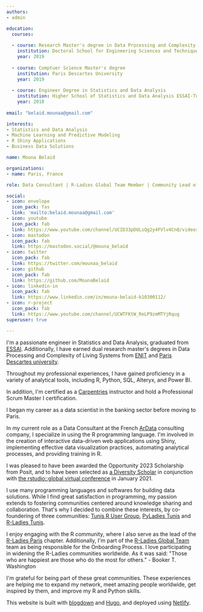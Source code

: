 ```yaml
---
authors:
- admin

education:
  courses:
  
  - course: Research Master's degree in Data Processing and Complexity of Living Systems 
    institution: Doctoral School for Engineering Sciences and Techniques attached to the National Engineering School of Tunis ENIT
    year: 2019
    
  - course: Comptuer Science Master's degree 
    institution: Paris Descartes University
    year: 2019
    
  - course: Engineer Degree in Statistics and Data Analysis 
    institution: Higher School of Statistics and Data Analysis ESSAI-Tunis
    year: 2018
    
email: "belaid.mounaa@gmail.com"

interests:
- Statistics and Data Analysis
- Machine Learning and Predictive Modeling 
- R Shiny Applications
- Business Data Solutions

name: Mouna Belaid

organizations:
- name: Paris, France

role: Data Consultant | R-Ladies Global Team Member | Community Lead of R-Ladies Paris

social:
- icon: envelope
  icon_pack: fas
  link: 'mailto:belaid.mounaa@gmail.com'
- icon: youtube
  icon_pack: fab
  link: https://www.youtube.com/channel/UCID33pDULsQg2y4FVlv4CnQ/videos
- icon: mastodon
  icon_pack: fab
  link: https://mastodon.social/@mouna_belaid
- icon: twitter
  icon_pack: fab
  link: https://twitter.com/mounaa_belaid 
- icon: github
  icon_pack: fab
  link: https://github.com/MounaBelaid
- icon: linkedin-in
  icon_pack: fab
  link: https://www.linkedin.com/in/mouna-belaid-b10300112/
- icon: r-project
  icon_pack: fab
  link: https://www.youtube.com/channel/UCWTFKtW_ReLP9zmMTYjRqug
superuser: true

---
```


I'm a passionate engineer in Statistics and Data Analysis, graduated from [ESSAI](http://www.essai.rnu.tn/en/). Additionally, I have earned dual research master's degrees in Data Processing and Complexity of Living Systems from [ENIT](http://www.enit.rnu.tn/fr/home/indexfr.php) and 
[Paris Descartes university](https://drive.google.com/file/d/1qmbCrkuV33cTGxXUg2XpGjYXKNd5qQ6_/view?usp=sharing). 

Throughout my professional experiences, I have gained proficiency in a variety of analytical tools, including R, Python, SQL, Alteryx, and Power BI. 

In addition, I'm certified as a [Carpentries](https://carpentries.org/index.html) instructor and hold a Professional Scrum Master I certification.

I began my career as a data scientist in the banking sector before moving to Paris.

In my current role as a Data Consultant at the French [ArData](https://ardata.fr/) consulting company, I specialize in using the R programming language. I'm involved in the creation of interactive data-driven web applications using Shiny, implementing effective data visualization practices, automating analytical processes, and providing training in R.

I was pleased to have been awarded the Opportunity 2023 Scholarship from Posit, and to have been selected as [a Diversity Scholar](https://drive.google.com/file/d/1KanOLRXW7GIuVtXTZMp3U_U1TLRJAAZ0/view?usp=sharing) in conjunction with [the rstudio::global virtual conference](https://blog.rstudio.com/2020/11/30/diversity-scholarships/) in January 2021.

I use many programming languages and softwares for building data solutions. While I find great satisfaction in programming, my passion extends to fostering communities centered around knowledge sharing and collaboration. That's why I decided to combine these interests, by co-foundering of three communities: [Tunis R User Group](https://www.meetup.com/tunis-r-user-group), [PyLadies Tunis](https://www.meetup.com/pyladies-tunis/) and [R-Ladies Tunis](https://tinyurl.com/fh8e9dn9).

I enjoy engaging with the R community, where I also serve as the lead of the [R-Ladies Paris](https://www.meetup.com/rladies-paris/) chapter. Additionally, I'm part of the [R-Ladies Global Team](https://rladies.org/about-us/team/) team as being responsible for the Onboarding Process. I love participating in widening the R-Ladies communities worldwide. As it was said: "Those who are happiest are those who do the most for others." - Booker T. Washington

I'm grateful for being part of these great communities. These experiences are helping me to expand my network, meet amazing people worldwide, get inspired by them, and improve my R and Python skills.

This website is built with [blogdown](https://github.com/rstudio/blogdown) and [Hugo](https://gohugo.io/), and deployed using [Netlify](https://www.netlify.com/).
